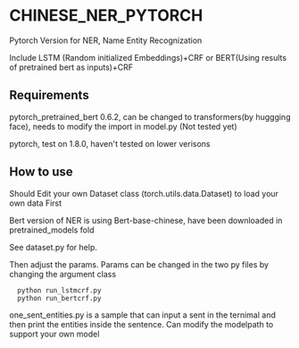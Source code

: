 # CHINESE_NER_PYTORCH
Pytorch Version for NER, Name Entity Recognization

Include LSTM (Random initialized Embeddings)+CRF or BERT(Using results of pretrained bert as inputs)+CRF

## Requirements
   pytorch_pretrained_bert 0.6.2, can be changed to transformers(by huggging face), needs to modify the import in model.py (Not tested yet)
   
   pytorch, test on 1.8.0, haven't tested on lower verisons
      
## How to use

Should Edit your own Dataset class (torch.utils.data.Dataset) to load your own data First

Bert version of NER is using Bert-base-chinese, have been downloaded in pretrained_models fold

See dataset.py for help.

Then adjust the params. Params can be changed in the two py files by changing the argument class 

      python run_lstmcrf.py
      python run_bertcrf.py
      

one_sent_entities.py is a sample that can input a sent in the ternimal and then print the entities inside the sentence. Can modify the modelpath to support your own model
